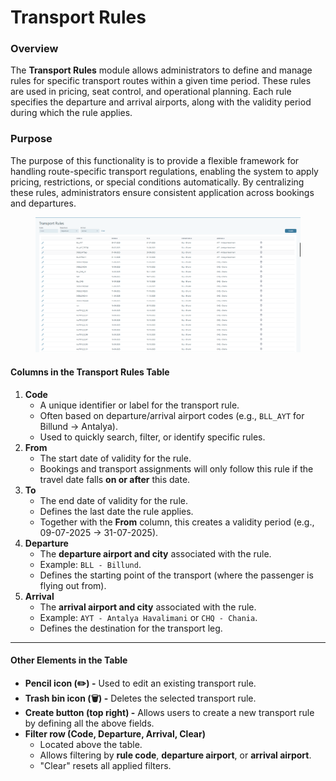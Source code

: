 # Transport Rules

### Overview

The **Transport Rules** module allows administrators to define and manage rules for specific transport routes within a given time period. These rules are used in pricing, seat control, and operational planning. Each rule specifies the departure and arrival airports, along with the validity period during which the rule applies.

### Purpose

The purpose of this functionality is to provide a flexible framework for handling route-specific transport regulations, enabling the system to apply pricing, restrictions, or special conditions automatically. By centralizing these rules, administrators ensure consistent application across bookings and departures.

<figure><img src="../.gitbook/assets/image (2) (1) (1) (1) (1).png" alt=""><figcaption></figcaption></figure>

#### **Columns in the Transport Rules Table**

1. **Code**
   * A unique identifier or label for the transport rule.
   * Often based on departure/arrival airport codes (e.g., `BLL_AYT` for Billund → Antalya).
   * Used to quickly search, filter, or identify specific rules.
2. **From**
   * The start date of validity for the rule.
   * Bookings and transport assignments will only follow this rule if the travel date falls **on or after** this date.
3. **To**
   * The end date of validity for the rule.
   * Defines the last date the rule applies.
   * Together with the **From** column, this creates a validity period (e.g., 09-07-2025 → 31-07-2025).
4. **Departure**
   * The **departure airport and city** associated with the rule.
   * Example: `BLL - Billund`.
   * Defines the starting point of the transport (where the passenger is flying out from).
5. **Arrival**
   * The **arrival airport and city** associated with the rule.
   * Example: `AYT - Antalya Havalimani` or `CHQ - Chania`.
   * Defines the destination for the transport leg.

***

#### **Other Elements in the Table**

* **Pencil icon (✏️) -** Used to edit an existing transport rule.
* **Trash bin icon (🗑️) -** Deletes the selected transport rule.
* **Create button (top right) -** Allows users to create a new transport rule by defining all the above fields.
* **Filter row (Code, Departure, Arrival, Clear)**
  * Located above the table.
  * Allows filtering by **rule code**, **departure airport**, or **arrival airport**.
  * "Clear" resets all applied filters.

